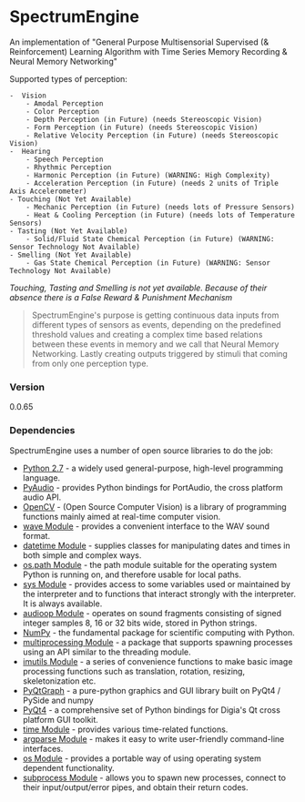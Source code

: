 # SpectrumEngine

An implementation of "General Purpose Multisensorial Supervised (& Reinforcement) Learning Algorithm with Time Series Memory Recording & Neural Memory Networking"

Supported types of perception:

	-  Vision
		- Amodal Perception
		- Color Perception
		- Depth Perception (in Future) (needs Stereoscopic Vision)
		- Form Perception (in Future) (needs Stereoscopic Vision)
		- Relative Velocity Perception (in Future) (needs Stereoscopic Vision)
	-  Hearing
		- Speech Perception
		- Rhythmic Perception
		- Harmonic Perception (in Future) (WARNING: High Complexity)
		- Acceleration Perception (in Future) (needs 2 units of Triple Axis Accelerometer)
	- Touching (Not Yet Available)
		- Mechanic Perception (in Future) (needs lots of Pressure Sensors)
		- Heat & Cooling Perception (in Future) (needs lots of Temperature Sensors)
	- Tasting (Not Yet Available)
		- Solid/Fluid State Chemical Perception (in Future) (WARNING: Sensor Technology Not Available)
	- Smelling (Not Yet Available)
		- Gas State Chemical Perception (in Future) (WARNING: Sensor Technology Not Available)

*Touching, Tasting and Smelling is not yet available. Because of their absence there is a False Reward & Punishment Mechanism*

> SpectrumEngine's purpose is getting continuous data inputs from different types of sensors as
> events, depending on the predefined threshold values and creating a complex time based relations
> between these events in memory and we call that Neural Memory Networking. Lastly creating outputs
> triggered by stimuli that coming from only one perception type.

### Version
0.0.65

### Dependencies

SpectrumEngine uses a number of open source libraries to do the job:

* [Python 2.7] - a widely used general-purpose, high-level programming language.
* [PyAudio] - provides Python bindings for PortAudio, the cross platform audio API.
* [OpenCV] - (Open Source Computer Vision) is a library of programming functions mainly aimed at real-time computer vision.
* [wave Module] - provides a convenient interface to the WAV sound format.
* [datetime Module] - supplies classes for manipulating dates and times in both simple and complex ways.
* [os.path Module] - the path module suitable for the operating system Python is running on, and therefore usable for local paths.
* [sys Module] - provides access to some variables used or maintained by the interpreter and to functions that interact strongly with the interpreter. It is always available.
* [audioop Module] - operates on sound fragments consisting of signed integer samples 8, 16 or 32 bits wide, stored in Python strings.
* [NumPy] - the fundamental package for scientific computing with Python.
* [multiprocessing Module] - a package that supports spawning processes using an API similar to the threading module.
* [imutils Module] - a series of convenience functions to make basic image processing functions such as translation, rotation, resizing, skeletonization etc.
* [PyQtGraph] - a pure-python graphics and GUI library built on PyQt4 / PySide and numpy
* [PyQt4] - a comprehensive set of Python bindings for Digia's Qt cross platform GUI toolkit.
* [time Module] - provides various time-related functions.
* [argparse Module] - makes it easy to write user-friendly command-line interfaces.
* [os Module] - provides a portable way of using operating system dependent functionality.
* [subprocess Module] - allows you to spawn new processes, connect to their input/output/error pipes, and obtain their return codes.

[Python 2.7]: <https://www.python.org/download/releases/2.7/>
[PyAudio]: <https://people.csail.mit.edu/hubert/pyaudio/r>
[OpenCV]: <http://opencv.org/r>
[wave Module]: <https://docs.python.org/2/library/wave.html>
[datetime Module]: <https://docs.python.org/2/library/datetime.html>
[os.path Module]: <https://docs.python.org/2/library/os.path.html>
[sys Module]: <https://docs.python.org/2/library/sys.html>
[audioop Module]: <https://docs.python.org/2/library/audioop.html>
[NumPy]: <http://www.numpy.org/>
[multiprocessing Module]: <https://docs.python.org/2/library/multiprocessing.html>
[imutils Module]: <https://pypi.python.org/pypi/imutils/0.2>
[PyQtGraph]: <http://www.pyqtgraph.org/>
[PyQt4]: <https://pypi.python.org/pypi/PyQt4>
[time Module]: <https://docs.python.org/2/library/time.html>
[argparse Module]: <https://docs.python.org/2.7/library/argparse.html>
[os Module]: <https://docs.python.org/2/library/os.html>
[subprocess Module]: <https://docs.python.org/2/library/subprocess.html>
